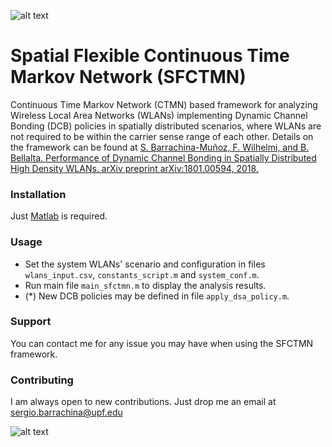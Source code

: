 ![alt text](https://github.com/sergiobarra/SFCTMN/blob/master/sfctmn_logo.png)

# Spatial Flexible Continuous Time Markov Network (SFCTMN)

Continuous Time Markov Network (CTMN) based framework for analyzing Wireless Local Area Networks (WLANs) implementing Dynamic Channel Bonding (DCB) policies in spatially distributed scenarios, where WLANs are not required to be within the carrier sense range of each other.
Details on the framework can be found at [S. Barrachina-Muñoz, F. Wilhelmi, and B. Bellalta. Performance of Dynamic Channel Bonding in Spatially Distributed High Density WLANs. arXiv preprint arXiv:1801.00594, 2018.](https://arxiv.org/pdf/1801.00594.pdf)

### Installation

Just [Matlab](https://www.mathworks.com/) is required.

### Usage
 
 * Set the system WLANs' scenario and configuration in files ```wlans_input.csv```, ```constants_script.m``` and ```system_conf.m```. 
 * Run main file ```main_sfctmn.m``` to display the analysis results.
 * (*) New DCB policies may be defined in file ```apply_dsa_policy.m```.
 
### Support
You can contact me for any issue you may have when using the SFCTMN framework.

### Contributing
I am always open to new contributions. Just drop me an email at sergio.barrachina@upf.edu

![alt text](https://github.com/sergiobarra/SFCTMN/blob/master/documentation/General%20flowchart.png)
